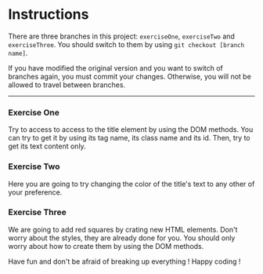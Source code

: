 # Instructions

There are three branches in this project: `exerciseOne`, `exerciseTwo` and `exerciseThree`. You should switch to them by using `git checkout [branch name]`.

If you have modified the original version and you want to switch of branches again, you must commit your changes. Otherwise, you will not be allowed to travel between branches.

***

### Exercise One

Try to access to access to the title element by using the DOM methods.
You can try to get it by using its tag name, its class name and its id.
Then, try to get its text content only.

### Exercise Two

Here you are going to try changing the color of the title's text to any other of your preference.

### Exercise Three

We are going to add red squares by crating new HTML elements. Don't worry about the styles, they are already done for you. You should only worry about how to create them by using the DOM methods.

Have fun and don't be afraid of breaking up everything !
Happy coding !